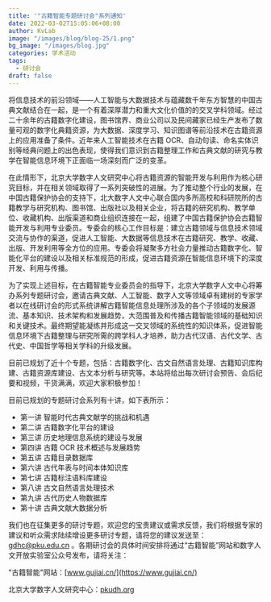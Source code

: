 ```yaml
---
title: '"古籍智能专题研讨会"系列通知'
date: 2022-03-02T15:05:06+08:00
author: KvLab
image: "/images/blog/blog-25/1.png"
bg_image: "/images/blog.jpg"
categories: 学术活动
tags:
  - 研讨会
draft: false
---
```


将信息技术的前沿领域——人工智能与大数据技术与蕴藏数千年东方智慧的中国古典文献结合在一起，是一个有着深厚潜力和重大文化价值的的交叉学科领域。经过二十余年的古籍数字化建设，图书馆界、商业公司以及民间藏家已经生产发布了数量可观的数字化典籍资源，为大数据、深度学习、知识图谱等前沿技术在古籍资源上的应用准备了条件。近年来人工智能技术在古籍 OCR、自动句读、命名实体识别等经典问题上的出色表现，使得我们意识到古籍整理工作和古典文献的研究与教学在智能信息环境下正面临一场深刻而广泛的变革。

<!--more-->

在此情形下，北京大学数字人文研究中心将古籍资源的智能开发与利用作为核心研究目标，并在相关领域取得了一系列突破性的进展。为了推动整个行业的发展，在中国古籍保护协会的支持下，北大数字人文中心联合国内多所高校和科研院所的古籍教学与研究机构、图书馆、出版社以及相关企业，将古籍的研究机构、教学单位、收藏机构、出版渠道和商业组织连接在一起，组建了中国古籍保护协会古籍智能开发与利用专业委员。专委会的核心工作目标是：建立古籍领域与信息技术领域交流与协作的渠道，促进人工智能、大数据等信息技术在古籍研究、教学、收藏、出版、开发利用等全方位的应用。专委会将凝聚多方社会力量推动古籍数字化、智能化平台的建设以及相关标准规范的形成，促进古籍资源在智能信息环境下的深度开发、利用与传播。

为了实现上述目标，在古籍智能专业委员会的指导下，北京大学数字人文中心将筹办系列专题研讨会，邀请古典文献、人工智能、数字人文等领域卓有建树的专家学者以在线研讨会的形式系统讲解古籍智能信息处理所涉及的各个子领域的发展源流、基本知识、技术架构和发展趋势，大范围普及和传播古籍智能领域的基础知识和关键技术。最终期望能凝练并形成这一交叉领域的系统性的知识体系，促进智能信息环境下古籍整理与研究所需的跨学科人才培养，助力古代汉语、古代文学、古代史、中国哲学等相关学科的升级发展。

目前已规划了近十个专题，包括：古籍数字化、古文自然语言处理、古籍知识库构建、古籍资源库建设、古文本分析与研究等。本站将给出每次研讨会预告、会后纪要和视频，干货满满，欢迎大家积极参加！

目前已规划的专题研讨会系列有十讲，如下表所示：

- 第一讲 智能时代古典文献学的挑战和机遇
- 第二讲 古籍数字化平台的建设
- 第三讲 历史地理信息系统的建设与发展
- 第四讲 古籍 OCR 技术概述与发展趋势
- 第五讲 古籍目录数据库
- 第六讲 古代年表与时间本体知识库
- 第七讲 古籍标注语料库建设
- 第八讲 古文自然语言处理技术
- 第九讲 古代历史人物数据库
- 第十讲 古典文献大数据分析

我们也在征集更多的研讨专题，欢迎您的宝贵建议或需求反馈，我们将根据专家的建议和听众需求陆续增设更多研讨专题，请将您的建议发送至：[gdhc@pku.edu.cn](mailto:gdhc@pku.edu.cn) 。各期研讨会的具体时间安排将通过“古籍智能”网站和数字人文开放实验室公众号发布，请将关注：

"古籍智能"网站：[www.gujiai.cn/](https://www.gujiai.cn/)

北京大学数字人文研究中心：[pkudh.org](https://pkudh.org)
